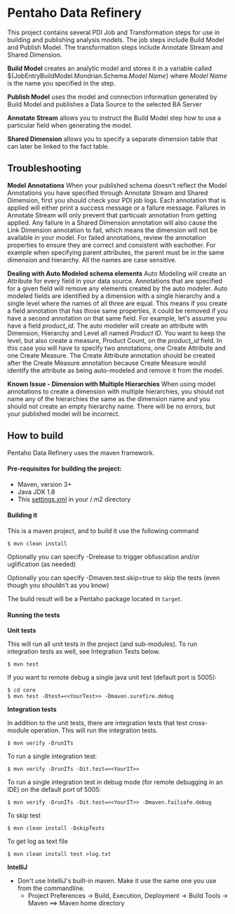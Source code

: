 # Pentaho Data Refinery
This project contains several PDI Job and Transformation steps for use in building and publishing analysis models.  The job steps include Build Model and Publish Model.  The transformation steps include Annotate Stream and Shared Dimension.

**Build Model** creates an analytic model and stores it in a variable called ${JobEntryBuildModel.Mondrian.Schema._Model Name_} where _Model Name_ is the name you specified in the step.

**Publish Model** uses the model and connection information generated by Build Model and publishes a Data Source to the selected BA Server

**Annotate Stream** allows you to instruct the Build Model step how to use a particular field when generating the model.

**Shared Dimension** allows you to specify a separate dimension table that can later be linked to the fact table.

## Troubleshooting
**Model Annotations**
When your published schema doesn't reflect the Model Annotations you have specified through Annotate Stream and Shared Dimension, first you should check your PDI job logs.  Each annotation that is applied will either print a success message or a failure message.  Failures in Annotate Stream will only prevent that particualr annotation from getting applied.  Any failure in a Shared Dimension annotation will also cause the Link Dimension annotation to fail, which means the dimension will not be available in your model.  For failed annotations, review the annotation properties to ensure they are correct and consistent with eachother.  For example when specifying parent attributes, the parent must be in the same dimension and hierarchy.  All the names are case sensitive.

**Dealing with Auto Modeled schema elements**
Auto Modeling will create an Attribute for every field in your data source.  Annotations that are specified for a given field will remove any elements created by the auto modeler.  Auto modeled fields are identified by a dimension with a single hierarchy and a single level where the names of all three are equal.  This means if you create a field annotation that has those same properties, it could be removed if you have a second annotation on that same field.  For example, let's assume you have a field _product\_id_.  The auto modeler will create an attribute with Dimension, Hierarchy and Level all named _Product ID_.  You want to keep the level, but also create a measure, Product Count, on the _product\_id_ field.  In this case you will have to specify two annotations, one Create Attribute and one Create Measure.  The Create Attribute annotation should be created after the Create Measure annotation because Create Measure would identify the attribute as being auto-modeled and remove it from the model.

**Known Issue - Dimension with Multiple Hierarchies**
When using model annotations to create a dimension with multiple hierarchies, you should not name any of the hierarchies the same as the dimension name and you should not create an empty hierarchy name.  There will be no errors, but your published model will be incorrect.


How to build
--------------

Pentaho Data Refinery uses the maven framework. 


#### Pre-requisites for building the project:
* Maven, version 3+
* Java JDK 1.8
* This [settings.xml](https://raw.githubusercontent.com/pentaho/maven-parent-poms/master/maven-support-files/settings.xml) in your <user-home>/.m2 directory

#### Building it

This is a maven project, and to build it use the following command

```
$ mvn clean install
```
Optionally you can specify -Drelease to trigger obfuscation and/or uglification (as needed)

Optionally you can specify -Dmaven.test.skip=true to skip the tests (even though
you shouldn't as you know)

The build result will be a Pentaho package located in ```target```.

#### Running the tests

__Unit tests__

This will run all unit tests in the project (and sub-modules). To run integration tests as well, see Integration Tests below.

```
$ mvn test
```

If you want to remote debug a single java unit test (default port is 5005):

```
$ cd core
$ mvn test -Dtest=<<YourTest>> -Dmaven.surefire.debug
```

__Integration tests__

In addition to the unit tests, there are integration tests that test cross-module operation. This will run the integration tests.

```
$ mvn verify -DrunITs
```

To run a single integration test:

```
$ mvn verify -DrunITs -Dit.test=<<YourIT>>
```

To run a single integration test in debug mode (for remote debugging in an IDE) on the default port of 5005:

```
$ mvn verify -DrunITs -Dit.test=<<YourIT>> -Dmaven.failsafe.debug
```

To skip test

```
$ mvn clean install -DskipTests
```

To get log as text file

```
$ mvn clean install test >log.txt
```


__IntelliJ__

* Don't use IntelliJ's built-in maven. Make it use the same one you use from the commandline.
  * Project Preferences -> Build, Execution, Deployment -> Build Tools -> Maven ==> Maven home directory

````
